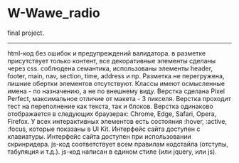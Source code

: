 # W-Wawe_radio
final project. 
______
html-код без ошибок и предупреждений валидатора.
в разметке присутствует только контент, все декоративные элементы сделаны через css.
соблюдена семантика, использованы элементы header, footer, main, nav, section, time, address и пр.
Разметка не перегружена, лишние обертки элементов отсутствуют.
Классы имеют осмысленные имена - по назначению, а не по внешнему виду.
Верстка сделана Pixel Perfect, максимальное отличие от макета - 3 пикселя.
Верстка проходит тест на переполнение как текста, так и блоков.
Верстка одинаково отображается в следующих браузерах: Chrome, Edge, Safari, Opera, Firefox.
У всех интерактивных элементов есть состояния :hover, :active, :focus, которые показаны в UI Kit.
Интерфейс сайта доступен с клавиатуры.
Интерфейс сайта доступен при использовании скринридера.
js-код соответствует всем правилам кодстайла (отступы, табуляция и т.д.).
js-код написан в едином стиле (или jquery, или js).
